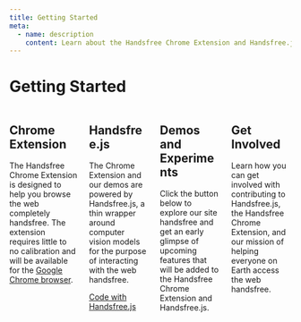 ```yaml
---
title: Getting Started
meta:
  - name: description
    content: Learn about the Handsfree Chrome Extension and Handsfree.js and how to get started with each
---
```


# Getting Started

<div class="columns">
  <div class="column">
    <h2>Chrome Extension</h2>
    <p>The Handsfree Chrome Extension is designed to help you browse the web completely handsfree. The extension requires little to no calibration and will be available for the <a href="https://www.google.com/chrome/">Google Chrome browser</a>.</p>
  </div>
  <div class="column">
    <h2>Handsfree.js</h2>
    <p>The Chrome Extension and our demos are powered by Handsfree.js, a thin wrapper around computer vision models for the purpose of interacting with the web handsfree.</p>
    <a class="button" href="https://handsfree.js.org">Code with Handsfree.js</a>
  </div>
  <div class="column">
    <h2>Demos and Experiments</h2>
    <p>Click the button below to explore our site handsfree and get an early glimpse of upcoming features that will be added to the Handsfree Chrome Extension and Handsfree.js.</p>
    <ToggleWebcam :gotoDemo=true />
  </div>
  <div class="column">
    <h2>Get Involved</h2>
    <p>Learn how you can get involved with contributing to Handsfree.js, the Handsfree Chrome Extension, and our mission of helping everyone on Earth access the web handsfree.</p>
  </div>
</div>
